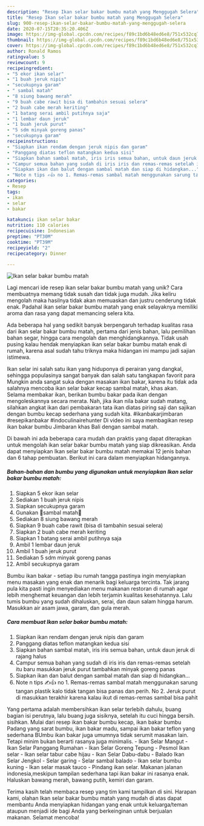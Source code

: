 ```yaml
---
description: "Resep Ikan selar bakar bumbu matah yang Menggugah Selera"
title: "Resep Ikan selar bakar bumbu matah yang Menggugah Selera"
slug: 900-resep-ikan-selar-bakar-bumbu-matah-yang-menggugah-selera
date: 2020-07-15T20:35:20.406Z
image: https://img-global.cpcdn.com/recipes/f89c1bd6b48ed6e8/751x532cq70/ikan-selar-bakar-bumbu-matah-foto-resep-utama.jpg
thumbnail: https://img-global.cpcdn.com/recipes/f89c1bd6b48ed6e8/751x532cq70/ikan-selar-bakar-bumbu-matah-foto-resep-utama.jpg
cover: https://img-global.cpcdn.com/recipes/f89c1bd6b48ed6e8/751x532cq70/ikan-selar-bakar-bumbu-matah-foto-resep-utama.jpg
author: Ronald Ramos
ratingvalue: 5
reviewcount: 9
recipeingredient:
- "5 ekor ikan selar"
- "1 buah jeruk nipis"
- "secukupnya garam"
- " sambal matah"
- "8 siung bawang merah"
- "9 buah cabe rawit bisa di tambahin sesuai selera"
- "2 buah cabe merah keriting"
- "1 batang serai ambil putihnya saja"
- "1 lembar daun jeruk"
- "1 buah jeruk purut"
- "5 sdm minyak goreng panas"
- "secukupnya garam"
recipeinstructions:
- "Siapkan ikan rendam dengan jeruk nipis dan garam"
- "Panggang diatas teflon matangkan kedua sisi"
- "Siapkan bahan sambal matah, iris iris semua bahan, untuk daun jeruk di rajang halus"
- "Campur semua bahan yang sudah di iris iris dan remas-remas setelah itu baru masukkan jeruk purut tambahkan minyak goreng panas"
- "Siapkan ikan dan balut dengan sambal matah dan siap di hidangkan..."
- "Note n tips ✍👍 no 1. Remas-remas sambal matah menggunakan sarung tangan plastik kalo tidak tangan bisa panas dan perih. No 2. Jeruk purut di masukkan terakhir karena kalau ikut di remas-remas sambal bisa pahit"
categories:
- Resep
tags:
- ikan
- selar
- bakar

katakunci: ikan selar bakar 
nutrition: 110 calories
recipecuisine: Indonesian
preptime: "PT30M"
cooktime: "PT39M"
recipeyield: "2"
recipecategory: Dinner

---
```



![Ikan selar bakar bumbu matah](https://img-global.cpcdn.com/recipes/f89c1bd6b48ed6e8/751x532cq70/ikan-selar-bakar-bumbu-matah-foto-resep-utama.jpg)

Lagi mencari ide resep ikan selar bakar bumbu matah yang unik? Cara membuatnya memang tidak susah dan tidak juga mudah. Jika keliru mengolah maka hasilnya tidak akan memuaskan dan justru cenderung tidak enak. Padahal ikan selar bakar bumbu matah yang enak selayaknya memiliki aroma dan rasa yang dapat memancing selera kita.

Ada beberapa hal yang sedikit banyak berpengaruh terhadap kualitas rasa dari ikan selar bakar bumbu matah, pertama dari jenis bahan, lalu pemilihan bahan segar, hingga cara mengolah dan menghidangkannya. Tidak usah pusing kalau hendak menyiapkan ikan selar bakar bumbu matah enak di rumah, karena asal sudah tahu triknya maka hidangan ini mampu jadi sajian istimewa.

Ikan selar ini salah satu ikan yang hiduponya di perairan yang dangkal, sehingga populasinya sangat banyak dan salah satu tangkapan favorit para Mungkin anda sangat suka dengan masakan ikan bakar, karena itu tidak ada salahnya mencoba ikan selar bakar kecap sambal matah, khas akan. Selama membakar ikan, berikan bumbu bakar pada ikan dengan mengoleskannya secara merata. Nah, jika ikan nila bakar sudah matang, silahkan angkat ikan dari pembakaran tata ikan diatas piring saji dan sajikan dengan bumbu kecap sederhana yang sudah kita. #ikanbakarjimbaran #resepikanbakar #indoculinairehunter Di video ini saya membagikan resep ikan bakar bumbu Jimbaran khas Bali dengan sambal matah.


Di bawah ini ada beberapa cara mudah dan praktis yang dapat diterapkan untuk mengolah ikan selar bakar bumbu matah yang siap dikreasikan. Anda dapat menyiapkan Ikan selar bakar bumbu matah memakai 12 jenis bahan dan 6 tahap pembuatan. Berikut ini cara dalam menyiapkan hidangannya.

<!--inarticleads1-->

##### Bahan-bahan dan bumbu yang digunakan untuk menyiapkan Ikan selar bakar bumbu matah:

1. Siapkan 5 ekor ikan selar
1. Sediakan 1 buah jeruk nipis
1. Siapkan secukupnya garam
1. Gunakan  🌷sambal matah🌷
1. Sediakan 8 siung bawang merah
1. Siapkan 9 buah cabe rawit (bisa di tambahin sesuai selera)
1. Siapkan 2 buah cabe merah keriting
1. Siapkan 1 batang serai ambil putihnya saja
1. Ambil 1 lembar daun jeruk
1. Ambil 1 buah jeruk purut
1. Sediakan 5 sdm minyak goreng panas
1. Ambil secukupnya garam


Bumbu ikan bakar - setiap ibu rumah tangga pastinya ingin menyiapkan menu masakan yang enak dan menarik bagi keluarga tercinta. Tak jarang pula kita pasti ingin menyediakan menu makanan restoran di rumah agar lebih menghemat keuangan dan lebih terjamin kualitas kesehatannya. Lalu tumis bumbu yang sudah dihaluskan, serai, dan daun salam hingga harum. Masukkan air asam jawa, garam, dan gula merah. 

<!--inarticleads2-->

##### Cara membuat Ikan selar bakar bumbu matah:

1. Siapkan ikan rendam dengan jeruk nipis dan garam
1. Panggang diatas teflon matangkan kedua sisi
1. Siapkan bahan sambal matah, iris iris semua bahan, untuk daun jeruk di rajang halus
1. Campur semua bahan yang sudah di iris iris dan remas-remas setelah itu baru masukkan jeruk purut tambahkan minyak goreng panas
1. Siapkan ikan dan balut dengan sambal matah dan siap di hidangkan...
1. Note n tips ✍👍 no 1. Remas-remas sambal matah menggunakan sarung tangan plastik kalo tidak tangan bisa panas dan perih. No 2. Jeruk purut di masukkan terakhir karena kalau ikut di remas-remas sambal bisa pahit


Yang pertama adalah membersihkan ikan selar terlebih dahulu, buang bagian isi perutnya, lalu buang juga sisiknya, setelah itu cuci hingga bersih. sisihkan. Mulai dari resep ikan bakar bumbu kecap, ikan bakar bumbu Padang yang sarat bumbu, ikan bakar madu, sampai ikan bakar teflon yang sederhana BUmbu ikan bakar juga umumnya tidak serumit masakan lain. Tetapi minim bukan berarti rasanya juga minimalis. - Ikan Selar Mangut - Ikan Selar Panggang Rumahan - Ikan Selar Goreng Tepung - Pesmol Ikan selar - Ikan selar tabur cabe hijau - Ikan Selar Dabu-dabu - Balado Ikan Selar Jengkol - Selar garing - Selar sambal balado - Ikan selar bumbu kuning - Ikan selar masak tauco - Pindang ikan selar. Makanan jalanan indonesia,meskipun tampilan sederhana tapi ikan bakar ini rasanya enak. Haluskan bawang merah, bawang putih, kemiri dan garam. 

Terima kasih telah membaca resep yang tim kami tampilkan di sini. Harapan kami, olahan Ikan selar bakar bumbu matah yang mudah di atas dapat membantu Anda menyiapkan hidangan yang enak untuk keluarga/teman ataupun menjadi ide bagi Anda yang berkeinginan untuk berjualan makanan. Selamat mencoba!
